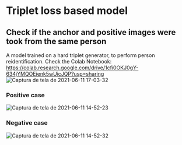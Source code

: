 # Triplet loss based model

## Check if the anchor and positive images were took from the same person
A model trained on a hard triplet generator, to perform person reidentification. Check the Colab Notebook: https://colab.research.google.com/drive/1cfi0OKJ0gY-634jYMQOEienk5wUicJQP?usp=sharing
![Captura de tela de 2021-06-11 17-03-32](https://user-images.githubusercontent.com/67125269/121743042-13914900-cad7-11eb-83e0-89017800c374.png)
### Positive case
![Captura de tela de 2021-06-11 14-52-23](https://user-images.githubusercontent.com/67125269/121738084-1fc5d800-cad0-11eb-9e8b-ba65595bbe12.png)
### Negative case
![Captura de tela de 2021-06-11 14-52-32](https://user-images.githubusercontent.com/67125269/121738077-1d637e00-cad0-11eb-8f84-91b9dbb226da.png)